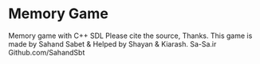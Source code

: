 # Memory Game
Memory game with C++ SDL
Please cite the source, Thanks.
This game is made by Sahand Sabet & Helped by Shayan & Kiarash.
Sa-Sa.ir
Github.com/SahandSbt
